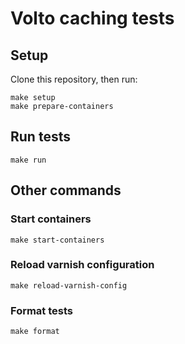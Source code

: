 # Volto caching tests

## Setup

Clone this repository, then run:

```shell
make setup
make prepare-containers
```

## Run tests

```shell
make run
```

## Other commands

### Start containers

```shell
make start-containers
```

### Reload varnish configuration

```shell
make reload-varnish-config
```

### Format tests

```shell
make format
```
